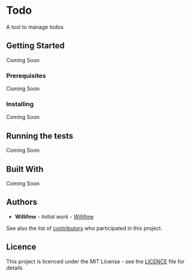 # Todo 

A tool to manage todos

## Getting Started

Coming Soon

### Prerequisites

Coming Soon

### Installing

Coming Soon

## Running the tests

Coming Soon

## Built With

Coming Soon

## Authors

* **Willifme** - *Initial work* - [Willifme](https://github.com/Willifme)

See also the list of [contributors](https://github.com/Willifme/Todo/contributors) who participated in this project.

## Licence

This project is licenced under the MIT License - see the [LICENCE](LICENCE) file for details
